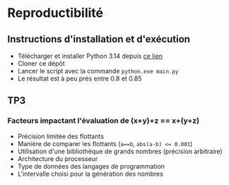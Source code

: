 # Reproductibilité

## Instructions d'installation et d'exécution
- Télécharger et installer Python 3.14 depuis [ce lien](https://www.python.org/downloads/release/python-3140/)
- Cloner ce dépôt
- Lancer le script avec la commande `python.exe main.py`
- Le résultat est à peu près entre 0.8 et 0.85

## TP3

### Facteurs impactant l'évaluation de (x+y)+z == x+(y+z)

- Précision limitée des flottants
- Manière de comparer les flottants (`a==b`, `abs(a-b) <= 0.001`)
- Utilisation d'une bibliothèque de grands nombres (précision arbitraire)
- Architecture du processeur
- Type de données des langages de programmation
- L'intervalle choisi pour la génération des nombres
